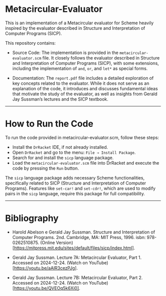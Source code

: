 # Metacircular-Evaluator

This is an implementation of a Metacircular evaluator for Scheme heavily inspired by the evaluator described in Structure and Interpretation of Computer Programs (SICP).

This repository contains:

- Source Code: The implementation is provided in the ``metacircular-evaluator.scm`` file. It closely follows the evaluator described in Structure and Interpretation of Computer Programs (SICP), with some extensions, including the implementation of ``and``, ``or``, and ``let*`` as special forms.

- Documentation: The ``report.pdf`` file includes a detailed exploration of key concepts related to the evaluator. While it does not serve as an explanation of the code, it introduces and discusses fundamental ideas that motivate the study of the evaluator, as well as insights from Gerald Jay Sussman’s lectures and the SICP textbook.

-----

# How to Run the Code

To run the code provided in metacircular-evaluator.scm, follow these steps:

+ Install the ``DrRacket`` IDE, if not already installed.
+ Open ``DrRacket`` and go to the menu: ``File → Install Package``.
+ Search for and install the ``sicp`` language package.
+ Load the ``metacircular-evaluator.scm`` file into DrRacket and execute the code by pressing the ``Run`` button.

The ``sicp`` language package adds necessary Scheme functionalities, specifically related to SICP (Structure and Interpretation of Computer Programs). Features like ``set-car!`` and ``set-cdr!``, which are used to modify pairs in the ``sicp`` language, require this package for full compatibility.

-----

# Bibliography

- Harold Abelson e Gerald Jay Sussman. Structure and Interpretation of Computer Programs. 2nd. Cambridge, MA: MIT Press, 1996. isbn: 978-0262510875. (Online Version)[https://mitpress.mit.edu/sites/default/files/sicp/index.html].

- Gerald Jay Sussman. Lecture 7A: Metacircular Evaluator, Part 1. Accessed on 2024-12-24. (Watch on YouTube)[https://youtu.be/aAlR3cezPJg].

- Gerald Jay Sussman. Lecture 7B: Metacircular Evaluator, Part 2. Accessed on 2024-12-24. (Watch on YouTube)[https://youtu.be/QVEOq5k6Xi0].

